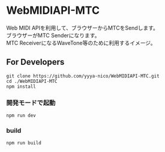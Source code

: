 # WebMIDIAPI-MTC
Web MIDI APIを利用して、ブラウザーからMTCをSendします。  
ブラウザーがMTC Senderになります。  
MTC ReceiverになるWaveTone等のために利用するイメージ。

## For Developers
```
git clone https://github.com/yyya-nico/WebMIDIAPI-MTC.git
cd ./WebMIDIAPI-MTC
npm install
```

### 開発モードで起動
```
npm run dev
```

### build
```
npm run build
```